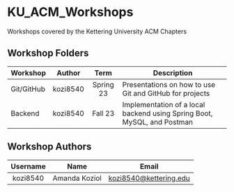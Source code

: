 # KU_ACM_Workshops
Workshops covered by the Kettering University ACM Chapters 

## Workshop Folders
| Workshop | Author | Term | Description |
| -------- | :----: | :--: | ----------- |
| Git/GitHub | kozi8540 | Spring 23 | Presentations on how to use Git and GitHub for projects
| Backend | kozi8540 | Fall 23 | Implementation of a local backend using Spring Boot, MySQL, and Postman

## Workshop Authors
| Username | Name | Email |
| :------: | :--: | ----- |
| kozi8540 | Amanda Koziol | kozi8540@kettering.edu |

